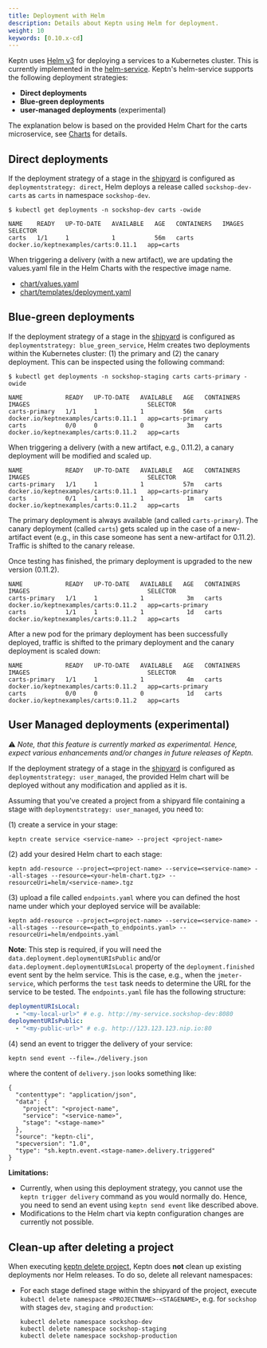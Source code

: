 ```yaml
---
title: Deployment with Helm
description: Details about Keptn using Helm for deployment.
weight: 10
keywords: [0.10.x-cd]
---
```


Keptn uses [Helm v3](https://helm.sh/) for deploying a services to a Kubernetes cluster. This is currently implemented in the [helm-service](https://github.com/keptn/keptn/tree/0.10.0/helm-service).
Keptn's helm-service supports the following deployment strategies:

* **Direct deployments**
* **Blue-green deployments**
* **user-managed deployments** (experimental)

The explanation below is based on the provided Helm Chart for the carts microservice, see [Charts](https://github.com/keptn/examples/tree/0.10.0/onboarding-carts/carts) for details.

## Direct deployments

If the deployment strategy of a stage in the [shipyard](https://github.com/keptn/examples/blob/0.10.0/onboarding-carts/shipyard.yaml) is configured as `deploymentstrategy: direct`, Helm deploys a
 release called `sockshop-dev-carts` as `carts` in namespace `sockshop-dev`.

```console
$ kubectl get deployments -n sockshop-dev carts -owide
```

```
NAME    READY   UP-TO-DATE   AVAILABLE   AGE   CONTAINERS   IMAGES                                 SELECTOR
carts   1/1     1            1           56m   carts        docker.io/keptnexamples/carts:0.11.1   app=carts
```

When triggering a delivery (with a new artifact), we are updating the values.yaml file in the Helm Charts with the respective image name.

* [chart/values.yaml](https://github.com/keptn/examples/blob/0.10.0/onboarding-carts/carts/values.yaml#L1)
* [chart/templates/deployment.yaml](https://github.com/keptn/examples/blob/0.10.0/onboarding-carts/carts/templates/deployment.yaml#L22)

## Blue-green deployments

If the deployment strategy of a stage in the [shipyard](https://github.com/keptn/examples/blob/0.10.0/onboarding-carts/shipyard.yaml) is configured as `deploymentstrategy: blue_green_service`, Helm creates two
 deployments within the Kubernetes cluster: (1) the primary and (2) the canary deployment. This can be inspected using the
 following command:

```console
$ kubectl get deployments -n sockshop-staging carts carts-primary -owide
```

```
NAME            READY   UP-TO-DATE   AVAILABLE   AGE   CONTAINERS   IMAGES                                 SELECTOR
carts-primary   1/1     1            1           56m   carts        docker.io/keptnexamples/carts:0.11.1   app=carts-primary
carts           0/0     0            0            3m   carts        docker.io/keptnexamples/carts:0.11.2   app=carts
```


When triggering a delivery (with a new artifact, e.g., 0.11.2), a canary deployment will be modified and scaled up.

```
NAME            READY   UP-TO-DATE   AVAILABLE   AGE   CONTAINERS   IMAGES                                 SELECTOR
carts-primary   1/1     1            1           57m   carts        docker.io/keptnexamples/carts:0.11.1   app=carts-primary
carts           0/1     1            1            1m   carts        docker.io/keptnexamples/carts:0.11.2   app=carts
```

The primary deployment is always available (and called `carts-primary`). The canary deployment (called `carts`) gets scaled up in the case of a new-artifact event (e.g., in this case someone has sent a new-artifact for 0.11.2). Traffic is shifted to the canary release.

Once testing has finished, the primary deployment is upgraded to the new version (0.11.2).

```
NAME            READY   UP-TO-DATE   AVAILABLE   AGE   CONTAINERS   IMAGES                                 SELECTOR
carts-primary   1/1     1            1            3m   carts        docker.io/keptnexamples/carts:0.11.2   app=carts-primary
carts           1/1     1            1            1d   carts        docker.io/keptnexamples/carts:0.11.2   app=carts
```

After a new pod for the primary deployment has been successfully deployed, traffic is shifted to the primary deployment
 and the canary deployment is scaled down:

```
NAME            READY   UP-TO-DATE   AVAILABLE   AGE   CONTAINERS   IMAGES                                 SELECTOR
carts-primary   1/1     1            1            4m   carts        docker.io/keptnexamples/carts:0.11.2   app=carts-primary
carts           0/0     0            0            1d   carts        docker.io/keptnexamples/carts:0.11.2   app=carts
```


## User Managed deployments (experimental)

:warning: *Note, that this feature is currently marked as experimental. Hence, expect various enhancements and/or changes in
future releases of Keptn.*


If the deployment strategy of a stage in the [shipyard](https://github.com/keptn/examples/blob/0.10.0/onboarding-carts/shipyard.yaml)
is configured as `deploymentstrategy: user_managed`, the provided Helm chart will be deployed without any modification and
applied as it is.

Assuming that you've created a project from a shipyard file containing a stage with `deploymentstrategy: user_managed`, you need to:

(1) create a service in your stage:
```
keptn create service <service-name> --project <project-name>
```
(2) add your desired Helm chart to each stage:
```
keptn add-resource --project=<project-name> --service=<service-name> --all-stages --resource=<your-helm-chart.tgz> --resourceUri=helm/<service-name>.tgz
```
(3) upload a file called `endpoints.yaml` where you can defined the host name under which your deployed service will be available:
```
keptn add-resource --project=<project-name> --service=<service-name> --all-stages --resource=<path_to_endpoints.yaml> --resourceUri=helm/endpoints.yaml
```
**Note**: This step is required, if you will need the `data.deployment.deploymentURIsPublic` and/or `data.deployment.deploymentURIsLocal` property of the `deployment.finished` event sent by the helm service.
This is the case, e.g., when the `jmeter-service`, which performs the `test` task needs to determine the URL for the service to be tested.
The `endpoints.yaml` file has the following structure:

```yaml
deploymentURIsLocal:
  - "<my-local-url>" # e.g. http://my-service.sockshop-dev:8080
deploymentURIsPublic:
  - "<my-public-url>" # e.g. http://123.123.123.nip.io:80
```

(4) send an event to trigger the delivery of your service:
```
keptn send event --file=./delivery.json
```
where the content of `delivery.json` looks something like:

```
{
  "contenttype": "application/json",
  "data": {
    "project": "<project-name",
    "service": "<service-name>",
    "stage": "<stage-name>"
  },
  "source": "keptn-cli",
  "specversion": "1.0",
  "type": "sh.keptn.event.<stage-name>.delivery.triggered"
}
```

**Limitations:**

* Currently, when using this deployment strategy, you cannot use the `keptn trigger delivery` command as you would
normally do. Hence, you need to send an event using `keptn send event` like described above.
* Modifications to the Helm chart via keptn configuration changes are currently not possible.

## Clean-up after deleting a project

When executing [keptn delete project](../../reference/cli/commands/keptn_delete_project/), Keptn does **not** clean up existing deployments nor Helm releases. To do so, delete all relevant namespaces:

* For each stage defined stage within the shipyard of the project, execute `kubectl delete namespace <PROJECTNAME>-<STAGENAME>`, e.g. for `sockshop` with stages `dev`, `staging` and `production`:

  ```console
  kubectl delete namespace sockshop-dev
  kubectl delete namespace sockshop-staging
  kubectl delete namespace sockshop-production
  ```
